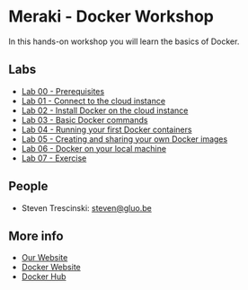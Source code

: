 # Meraki - Docker Workshop

In this hands-on workshop you will learn the basics of Docker.

## Labs

* [Lab 00 - Prerequisites](lab-00)
* [Lab 01 - Connect to the cloud instance](lab-01)
* [Lab 02 - Install Docker on the cloud instance](lab-02)
* [Lab 03 - Basic Docker commands](lab-03)
* [Lab 04 - Running your first Docker containers](lab-04)
* [Lab 05 - Creating and sharing your own Docker images](lab-05)
* [Lab 06 - Docker on your local machine](lab-06)
* [Lab 07 - Exercise](lab-07)

## People

* Steven Trescinski: steven@gluo.be

## More info

* [Our Website](http://www.gluo.be)
* [Docker Website](https://www.docker.com)
* [Docker Hub](https://hub.docker.com)
